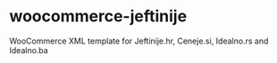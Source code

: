 # woocommerce-jeftinije
WooCommerce XML template for Jeftinije.hr, Ceneje.si, Idealno.rs and Idealno.ba
